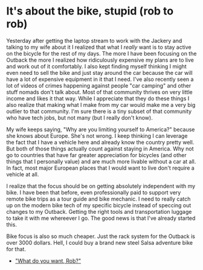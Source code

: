 # It's about the bike, stupid (rob to rob)

Yesterday after getting the laptop stream to work with the Jackery and talking to my wife about it I realized that what I *really* want is to stay active on the bicycle for the rest of my days. The more I have been focusing on the Outback the more I realized how ridiculously expensive my plans are to live and work out of it comfortably. I also kept finding myself thinking I might even need to sell the bike and just stay around the car because the car will have a lot of expensive equipment in it that I need. I've also recently seen a lot of videos of crimes happening against people "car camping" and other stuff nomads don't talk about. Most of that community thrives on very little income and likes it that way. While I appreciate that they do these things I also realize that making what I make from my car would make me a very big outlier to that community. I'm sure there is a tiny subset of that community who have tech jobs, but not many (but I really don't know).

My wife keeps saying, "Why are you limiting yourself to America?" because she knows about Europe. She's not wrong. I keep thinking I can leverage the fact that I have a vehicle here and already know the country pretty well. But both of those things actually count against staying in America. Why not go to countries that have far greater appreciation for bicycles (and other things that I personally value) and are much more livable without a car at all. In fact, most major European places that I would want to live don't require a vehicle at all.

I realize that the focus should be on getting absolutely independent with my bike. I have been that before, even professionally paid to support very remote bike trips as a tour guide and bike mechanic. I need to really catch up on the modern bike tech of my specific bicycle instead of speccing out changes to my Outback. Getting the right tools and transportation luggage to take it with me whereever I go. The good news is that I've already started this.

Bike focus is also so much cheaper. Just the rack system for the Outback is over 3000 dollars. Hell, I could buy a brand new steel Salsa adventure bike for that.

* ["What do you want, Rob?"](../2387)
